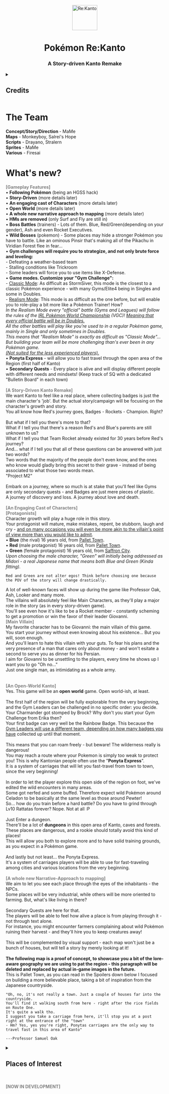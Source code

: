 <p align="center"> 
 <img src="https://user-images.githubusercontent.com/74148058/170675411-cfb1cf56-7618-42af-b02d-51deb935b94f.png" alt="Re:Kanto" class="center" width="80" height="80"> 
</p>

<h1 align="center"> Pokémon Re:Kanto </h1>
<h3 align="center"> A Story-driven Kanto Remake </h3>


<div align="center"><img src="https://media.discordapp.net/attachments/747023922595364884/776482769122623488/WALLPAPER.png?width=1083&amp;height=609" border="0" alt="">
</div>

<details>
  <summary><h2> Credits </h2></summary>
<br>

Before listing anyone else I want to give full credits to the whole Kingdom of DS Hacking server, on discord.<br>
In particular, I want to thank immensely <span style="text-decoration: underline;"><strong><a href="https://www.youtube.com/channel/UCGs237E1PfrfIGsZ9eqF-lw">Jay-San</a></strong> for his tutorials and for always landing us a hand</span>: <br>
<span style="text-decoration: underline;">Major credits to <strong>BagBoy</strong></span>, my hero and savior. <span style="text-decoration: underline;">Thanks for all of your research and for correctly importing many graphics into our game.</span><br>
(Title screen's background, trainer card's hero sprite, intro background, touch-screen background and - in general - all the support directly given to me and the whole Re:Kanto dev-team.)<br>
<span style="text-decoration: underline;">A huge and special thanks to <strong>AdAstra / LD3005</strong></span>, and his project "Legends Arise", <span style="text-decoration: underline;">for being such an inspiration</span>. <br>
(Especially for showing us that re-doing the touchscreen menu was possible, and how great Gen5 OWs look into an HGSS hack.)<br>
You taught me how much can be achieved with the graphics of a Gen4 Hack, and that we should never settle for less but work harder to achieve more. Thank you, pal.<br>
Thanks guys.
  
Heroes gender selection sprites <span style="text-decoration: underline;">based off</span> <strong>Otamago</strong>'s:<br>
<a href="https://www.deviantart.com/otamago/art/1st-Gen-RBG-174288006">https://www.deviantart.com/otamago/art/1st-Gen-RBG-174288006</a><br>
Hero front 3-frames animated sprite is <span style="text-decoration: underline;">based off</span> <strong>Ha-Na-Sa-Ku</strong>'s sprite (1st frame) and <strong>Flamejaw</strong>'s (3rd frame):<br>
<a href="https://www.deviantart.com/ha-na-sa-ku/art/Alternate-Costumes-155605330">https://www.deviantart.com/ha-na-sa-ku/art/Alternate-Costumes-155605330</a><br>
<a href="https://www.deviantart.com/flamejow/art/Pokemon-Trainer-Red-Sprite-BW2-206096391">https://www.deviantart.com/flamejow/art/Pokemon-Trainer-Red-Sprite-BW2-206096391</a><br>
Heroine front animated sprite is <span style="text-decoration: underline;">based off</span> <strong>Flamejaw</strong>'s sprite and <strong>NeonShadow</strong>'s additional frames:<br>
<a href="https://www.reddit.com/r/twitchplayspokemon/comments/265bf1/ive_created_a_trainer_sprite_for_a_fr_for_hgss/">https://www.reddit.com/r/twitchplayspokemon/comments/265bf1/ive_created_a_trainer_sprite_for_a_fr_for_hgss/</a><br>
<a href="https://www.deviantart.com/flamejow/art/Trainer-Leaf-Sprite-BW-208177899">https://www.deviantart.com/flamejow/art/Trainer-Leaf-Sprite-BW-208177899</a><br>
Gym Leaders and Elite 4 (pre-timeskip) mugshots are <span style="text-decoration: underline;">taken from</span> an <strong>unknown source</strong> (AstralShadow, maybe): <br>
<a href="https://encrypted-tbn0.gstatic.com/images?q=tbn%3AANd9GcR28fcAllUX21WV3TswOhKp3xSAGW1wG4HPYw&amp;usqp=CAU">https://encrypted-tbn0.gstatic.com/images?q=tbn%3AANd9GcR28fcAllUX21WV3TswOhKp3xSAGW1wG4HPYw&amp;usqp=CAU</a><br>
Ash's Mugshot is <span style="text-decoration: underline;">based off</span> <strong>PkmnTrainerSpriteC</strong>'s:<br>
<a href="https://www.deviantart.com/pkmntrainerspriterc/art/Ash-Ketchum-Sprite-Set-435950341">https://www.deviantart.com/pkmntrainerspriterc/art/Ash-Ketchum-Sprite-Set-435950341</a><br>
Misty's frontsprite (pre timeskip, LGPE clothes) is<span style="text-decoration: underline;">based off</span> <strong>Drawnamu</strong>:<br>
<a href="https://www.deviantart.com/drawnamu/art/Kanto-gym-leaders-Elite-4-graphical-evolution-624351384">https://www.deviantart.com/drawnamu/art/Kanto-gym-leaders-Elite-4-graphical-evolution-624351384</a><br>
Hero backsprite (throwing animation) with Rocket Uniform is <span style="text-decoration: underline;">based off</span> <strong>Oth</strong>'s:<br>
<a href="https://forums.p-insurgence.com/t/team-rocket-player-sprite-wip/1342">https://forums.p-insurgence.com/t/team-rocket-player-sprite-wip/1342</a><br>
Rival's backsprite (2nd costume) is <span style="text-decoration: underline;">based off</span> <strong>MegaBlueAce</strong>'s <a href="https://www.deviantart.com/megablueace/art/Pokemon-Trainer-Blue-Back-Sprite-Sheet-621777914">https://www.deviantart.com/megablueace/art/Pokemon-Trainer-Blue-Back-Sprite-Sheet-621777914</a><br>
Campers OWs are <span style="text-decoration: underline;">from</span> <strong>Segesi</strong>'s <a href="https://www.deviantart.com/segesi/art/B-W-Camper-and-Picnicker-Overworlds-301805598">https://www.deviantart.com/segesi/art/B-W-Camper-and-Picnicker-Overworlds-301805598</a><br>
Campers Frontsprites are <span style="text-decoration: underline;">from</span> <strong>Litera-Sure</strong>'s <a href="https://www.deviantart.com/litera-sure/art/The-Lazy-Song-214529676?q=gallery%3Alitera-sure%2F30109284&amp;qo=45">https://www.deviantart.com/litera-sure/art/The-Lazy-Song-214529676?q=gallery%3Alitera-sure%2F30109284&amp;qo=45</a><br>
<br>
Raichu's frontsprite is <strong>Conyjams</strong>'s:<br>
<a href="https://www.deviantart.com/conyjams/art/Raichu-Sprites-661748436">https://www.deviantart.com/conyjams/art/Raichu-Sprites-661748436</a><br>
This is all, for now.

  <br>
</details>


# The Team
			
<strong> Concept/Story/Direction </strong> - MaMe<br>
<strong>Maps</strong> -  Monkeyboy, Salrei's Hope <br>
<strong>Scripts</strong> - Drayano, Stralern <br>
<strong>Sprites</strong> - MaMe<br>
<strong>Various</strong> - Firesai
			
# What's new?
<strong><font color="Gray">[Gameplay Features]</font></strong><br>
• <strong>Following Pokémon</strong> (being an HGSS hack)<br>
• <strong>Story-Driven</strong> (more details later)<br>
• <strong>An engaging cast of Characters</strong> (more details later)<br>
• <strong>Open World</strong> (more details later)<br>
• <strong>A whole new narrative approach to mapping</strong> (more details later)<br>
• <strong>HMs are removed</strong> (only Surf and Fly are still in)<br>
• <strong>Boss Battles</strong> (trainers) - Lots of them. Blue, Red/Green(depending on your gender), Ash and even Rocket Executives.<br>
• <strong>Wild Bosses</strong> (pokemon) - Some places may hide a stronger Pokémon you have to battle. Like an ominous Pinsir that's making all of the Pikachu in Viridian Forest flee in fear...<br>
• <strong>Gym challenges will require you to strategize, and not only brute force and leveling:</strong><br>
    - Defeating a weather-based team<br>
    - Stalling conditions like Trickroom<br>
    - Some leaders will force you to use items like X-Defense.<br>
• <strong>Game modes. Customize your "Gym Challenge":</strong><br>
    - <span style="text-decoration: underline;">Classic Mode</span>: As difficult as StormSiver, this mode is the closest to a classic Pokémon experience - with many Gyms/Elite4 being in Singles and some in Doubles. <br>
    - <span style="text-decoration: underline;">Realism Mode</span>: This mode is as difficult as the one before, but will enable you to role-play a bit more like a Pokémon Trainer! How?<br>
<em>In the Realism Mode every "official" battle (Gyms and Leagues) will follow the rules of the <span style="text-decoration: underline;">IRL Pokémon World Championship</span> (VGC)! <span style="text-decoration: underline;">Meaning that every official battle will be in Doubles.</span><br>
All the other battles will play like you're used to in a regular Pokémon game, mainly in Single and only sometimes in Doubles.<br>
This means that "Realism Mode" is exactly as difficult as "Classic Mode"... But building your team will be more challenging than's ever been in any Pokémon game.<br>
<span style="text-decoration: underline;">(Not suited for the less experienced players).</span></em><br>
• <strong>Ponyta Express</strong> - will allow you to fast travel through the open area of the Region (first half of Kanto)<br>
• <strong>Secondary Quests</strong> - Every place is alive and will display different people with different needs and mindsets! (Keep track of SQ with a dedicated "Bulletin Board" in each town)<br>
<br>
<strong><font color="Gray">[A Story-Driven Kanto Remake]</font></strong><br>
We want Kanto to feel like a real place, where collecting badges is just the main character's 'job'. But the actual story/campaign will be focusing on the character's growth and story.<br>
You all know how Red's journey goes, Badges - Rockets - Champion. Right?<br>
<br>
But what if I tell you there's more to that?<br>
What if I tell you that there's a reason Red's and Blue's parents are still unknown to us?<br>
What if I tell you that Team Rocket already existed for 30 years before Red's journey?<br>
And... what if I tell you that all of these questions can be answered with just two words?<br>
Two words that the majority of the people don't even know, and the ones who know would gladly bring this secret to their grave - instead of being associated to what those two words mean.<br>
"Project M2"<br>
<br>
Embark on a journey, where so much is at stake that you'll feel like Gyms are only secondary quests - and Badges are just mere pieces of plastic.<br>
A journey of discovery and loss. A journey about love and death.<br>
<br>
<strong><font color="Gray">[An Engaging Cast of Characters]</font></strong><br>
<strong><font color="Gray">[Protagonists]</font></strong><br>
Character growth will play a huge role in this story.<br>
Your protagonist will mature, make mistakes, repent, be stubborn, laugh and cry - <span style="text-decoration: underline;">and on many occasions you will even be more akin to the villain's point of view more than you would like to admit</span>.<br>
•  <strong>Blue</strong> (the rival) 16 years old, from <span style="text-decoration: underline;">Pallet Town</span>.<br>
•  <strong>Red</strong> (male protagonist) 16 years old, from <span style="text-decoration: underline;">Pallet Town</span>.<br>
•  <strong>Green</strong> (female protagonist) 16 years old, from <span style="text-decoration: underline;">Saffron City</span>.<br>
<em>Upon choosing the male character, "Green" will initially being addressed as Midori - a real Japanese name that means both Blue and Green (Kinda fitting).</em><br>
```
Red and Green are not alter egos! Think before choosing one because the POV of the story will change drastically.	
```
A lot of well-known faces will show up during the game like Professor Oak, Ash, Looker and many more.<br>
The villains will absolutely feel like Main Characters, as they'll play a major role in the story (as in every story-driven game).<br>
You'll see even how it's like to be a Rocket member - constantly scheming to get a promotion or win the favor of their leader Giovanni.<br>
<strong><font color="Gray">[Main Villain]</font></strong><br>
My favorite character has to be Giovanni: the main villain of this game.<br>
You start your journey without even knowing about his existence... But you will, soon enough.<br>
And you'll learn to hate this villain with your guts. To fear his plans and the very presence of a man that cares only about money - and won't esitate a second to serve you as dinner for his Persian.<br>
I aim for Giovanni to be unsettling to the players, every time he shows up I want you to go "Oh no..."<br>
Just one single man, as intimidating as a whole army.<br>
<br>
<br>
<strong><font color="Gray">[An Open-World Kanto]</font></strong><br>
Yes. This game will be an <strong>open world</strong> game. Open world-ish, at least.<br>
<br>
The first half of the region will be fully explorable from the very beginning, and the Gym Leaders can be challenged in no specific order: you decide. <br>
Your Charmander got stomped by Brock? Why don't you start your Gym Challenge from Erika then?<br>
Your first badge can very well be the Rainbow Badge. This because the <span style="text-decoration: underline;">Gym Leaders will use a different team, depending on how many badges you have</span> collected up until that moment.<br>
<br>
This means that you can roam freely - but beware! The wilderness really is dangerous!<br>
You may reach a route where your Pokemon is simply too weak to protect you! This is why Kantonian people often use the "<strong>Ponyta Express</strong>".<br>
It is a system of carriages that will let you fast-travel from town to town, since the very beginning!<br>
<br>
In order to let the player explore this open side of the region on foot, we've edited the wild encounters in many areas.<br>
Some got nerfed and some buffed. Therefore expect wild Pokémon around Celadon to be basically at the same level as those around Pewter!<br>
So... how do you train before a hard battle? Do you have to grind through Lv10 Rattatas forever? Nope. Not at all :P<br>
<br>
Just Enter a dungeon.<br>
There'll be a lot of <strong>dungeons</strong> in this open area of Kanto, caves and forests. These places are dangerous, and a rookie should totally avoid this kind of places!<br>
This will allow you both to explore more and to have solid training grounds, as you expect in a Pokémon game.<br>
<br>
And lastly but not least... the Ponyta Express.<br>
It's a system of carriages players will be able to use for fast-traveling among cities and various locations from the very beginning. <br>
<br>
<strong><font color="Gray">[A whole new Narrative-Approach to mapping]</font></strong><br>
We aim to let you see each place through the eyes of the inhabitants - the NPCs.<br>
Some places will be very industrial, while others will be more oriented to farming. But, what's like living in there?<br>
<br>
Secondary Quests are here for that.<br>
The players will be able to feel how alive a place is from playing through it - not through text alone.<br>
For instance, you might encounter farmers complaining about wild Pokémon ruining their harvest - and they'll hire you to keep creatures away!<br>
<br>
This will be complemented by visual support - each map won't just be a bunch of houses, but will tell a story by merely looking at it!<br>
<br>
<strong>The following map is a proof of concept, to showcase you a bit of the lore-aware geography we are using to pat the region - this paragraph will be deleted and replaced by actual in-game images in the future.</strong><br>
This is Pallet Town, as you can read in the Spoilers down below I focused on building a more believable place, taking a bit of inspiration from the Japanese countryside.<br>
```	
"Oh, no, it's not really a town. Just a couple of houses far into the countryside.
You'll find it walking south from here - right after the rice fields on Route One.
It's quite a walk tho.
I suggest you take a carriage from here, it'll stop you at a post right at the entrance of the "town"
- Hm? Yes, yes you're right, Ponytas carriages are the only way to travel fast in this area of Kanto"

---Professor Samuel Oak
```
			
<details>
<summary><h2> Places of Interest </h2></summary>
  <br>
<strong><font color="Gray">[Top to Bottom]</font></strong><br>
To make the cities more alive and relatable a set of secondary quests will help to highlight the life in that said place. How the villagers live, how it is to live there and what are the places of insterest of the town.<br>
The player will like he/she is walking in a real place with people actually living their lives there.

```
Example: One of the early quests is to defeat a pack of Spearow disturbing the farmer's rice field on Route One.
Even if this is very simple, and of course secondary, little details like this will take the player into the everyday-life of these otherwise soulless sprites.
```
<strong>Post</strong><br>
You can take Ponyta or Dodrio Carriages from there to fast travel to Viridian, Pewter, Cerulean and Vermillion City.<br>
<strong>Red's house(left)</strong><br>
Red's and Blue's father built it. Red's mother still gardens some berry trees. Her son helped her a lot with those after her husband died.<br>
<strong>Blue's house(right)</strong><br>
Red's and Blue's father built it. It's now abandoned - Blue and Dasy moved to their grandfather Villa in Cerulean years ago, after the death of their parents.<br>
<strong>Old well</strong><br>
Now dry. It's abandoned since running water became available a year or so after it's construction.<br>
<strong>Farmer's house</strong><br>
The old farmer and his son still work in the rice fields on Route One. They harvest flowers too on Route One - Red and Blue used to play there when they were kids - he was not happy with that.<br>
<strong>Oak's Lab</strong><br>
One of the major research labs in Kanto. It was involved in genetics experiments, alongside the now abandoned Lab on Cinnabar Island. Now it has a small nature reserve where they breed and research specimens like Charmanders, Bulbasaurs and Squirtles.<br>
They even do Trainers Prep School there - Pallet's wild surroundings are perfect to hone future trainer's knowledge of survival skills.<br>
<strong>Ash's house</strong><br>
The most recent building in Pallet. They moved right after the Diploma Ceremony at the Lab, Ash almost missed the opportunity to get his starter because of this.<br>
<strong>Elm's house</strong><br>
Elm has been Oak's right hand. He moved to Pallet to being able to stay close to his job-place. He's now waiting for the construction of his own lab in the newly found region of Jhoto.<br>
<strong>Pallet's Bay</strong><br>
A beautiful place in the south, the lake is connected to a pond in the middle of the town - it's easy to see Poliwags there - and a sea route to Cinnabar island.<br>
The lake has sweet water, thanks to a river flowing all the way down from <span style="text-decoration: underline;">Mt.Silver</span>.<br>
A B&amp;B is under construction there - due to the Laboratory/reserve popularity.<br>
<br>
Bonus:<br>
This is what Route One will look like.<br>
<img src="https://i.pinimg.com/originals/af/6d/c4/af6dc4a5e9eacc3f085c11a98b2fcaac.jpg" border="0" alt=""><br>
Pallet is different, of course, but you can catch a glimpse of this Route One concept in the upmost part of the map -  even those pillars are briefly visible.<br>
</details>

</div>
</div></div><br>
<img src="https://images-wixmp-ed30a86b8c4ca887773594c2.wixmp.com/f/d7a2fae3-08c9-4ff2-8acc-010fbe90051c/de3hhsw-e6cf3718-1880-4e73-953d-726c5892cd00.png/v1/fill/w_1024,h_1402,strp/re_pallet_town_by_enigmaciphermachine_de3hhsw-fullview.png?token=eyJ0eXAiOiJKV1QiLCJhbGciOiJIUzI1NiJ9.eyJzdWIiOiJ1cm46YXBwOiIsImlzcyI6InVybjphcHA6Iiwib2JqIjpbW3siaGVpZ2h0IjoiPD0xNDAyIiwicGF0aCI6IlwvZlwvZDdhMmZhZTMtMDhjOS00ZmYyLThhY2MtMDEwZmJlOTAwNTFjXC9kZTNoaHN3LWU2Y2YzNzE4LTE4ODAtNGU3My05NTNkLTcyNmM1ODkyY2QwMC5wbmciLCJ3aWR0aCI6Ijw9MTAyNCJ9XV0sImF1ZCI6WyJ1cm46c2VydmljZTppbWFnZS5vcGVyYXRpb25zIl19.PaneS_r2b_aYiqw1sfCHGyl8gvLbAlvgB45jDvyHwXQ" border="0" alt=""><br>
<br>
<strong><font color="Gray">[NOW IN DEVELOPMENT]</font></strong>
      </div>

